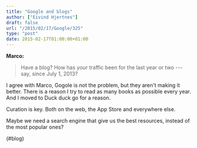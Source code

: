```yaml
---
title: "Google and blogs"
author: ["Eivind Hjertnes"]
draft: false
url: "/2015/02/17/Google/325"
type: "post"
date: 2015-02-17T01:00:00+01:00
---
```


**Marco:**

> Have a blog? How has your traffic been for the last year or two ---
> say, since July 1, 2013?

I agree with Marco, Gogole is not the problem, but they aren't making it
better. There is a reason I try to read as many books as possible every
year. And I moved to Duck duck go for a reason.

Curation is key. Both on the web, the App Store and everywhere else.

Maybe we need a search engine that give us the best resources, instead
of the most popular ones?

(#blog)
